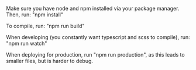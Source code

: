 Make sure you have node and npm installed via your package manager. 
Then, run: "npm install"

To compile, run: "npm run build"

When developing (you constantly want typescript and scss to compile), run: "npm run watch"

When deploying for production, run "npm run production", as this leads to smaller files, but is harder to debug.